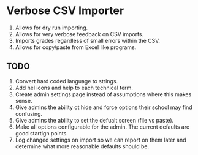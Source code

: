 Verbose CSV Importer
==========================

1. Allows for dry run importing.
1. Allows for very verbose feedback on CSV imports.
1. Imports grades regardless of small errors within the CSV.
1. Allows for copy/paste from Excel like programs.

TODO
-----------

1. Convert hard coded language to strings.
1. Add hel icons and help to each technical term.
1. Create admin settings page instead of assumptions where this makes sense.
 1. Give admins the ability ot hide and force options their school may find confusing.
 1. Give admins the ability to set the defualt screen (file vs paste).
 1. Make all options configurable for the admin. The current defaults are good startign points.
  1. Log changed settings on import so we can report on them later and determine what more reasonable defaults should be.
